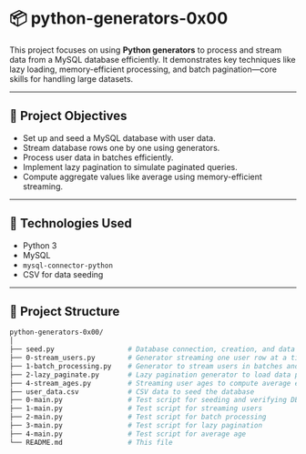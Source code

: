 # 📦 python-generators-0x00

This project focuses on using **Python generators** to process and stream data from a MySQL database efficiently. It demonstrates key techniques like lazy loading, memory-efficient processing, and batch pagination—core skills for handling large datasets.

---

## 🚀 Project Objectives

- Set up and seed a MySQL database with user data.
- Stream database rows one by one using generators.
- Process user data in batches efficiently.
- Implement lazy pagination to simulate paginated queries.
- Compute aggregate values like average using memory-efficient streaming.

---

## 🧰 Technologies Used

- Python 3
- MySQL
- `mysql-connector-python`
- CSV for data seeding

---

## 📁 Project Structure

```bash
python-generators-0x00/
│
├── seed.py                  # Database connection, creation, and data seeding
├── 0-stream_users.py        # Generator streaming one user row at a time
├── 1-batch_processing.py    # Generator to stream users in batches and filter by age
├── 2-lazy_paginate.py       # Lazy pagination generator to load data page by page
├── 4-stream_ages.py         # Streaming user ages to compute average efficiently
├── user_data.csv            # CSV data to seed the database
├── 0-main.py                # Test script for seeding and verifying DB
├── 1-main.py                # Test script for streaming users
├── 2-main.py                # Test script for batch processing
├── 3-main.py                # Test script for lazy pagination
├── 4-main.py                # Test script for average age
└── README.md                # This file
```
